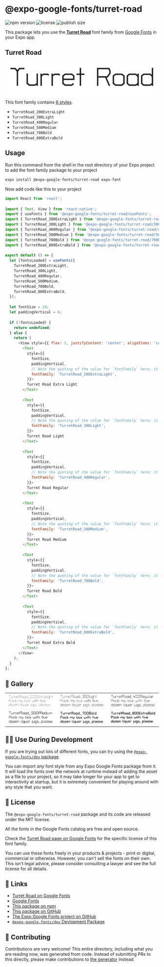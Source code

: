 # @expo-google-fonts/turret-road

![npm version](https://flat.badgen.net/npm/v/@expo-google-fonts/turret-road)
![license](https://flat.badgen.net/github/license/expo/google-fonts)
![publish size](https://flat.badgen.net/packagephobia/install/@expo-google-fonts/turret-road)

This package lets you use the [**Turret Road**](https://fonts.google.com/specimen/Turret+Road) font family from [Google Fonts](https://fonts.google.com/) in your Expo app.

## Turret Road

![Turret Road](./font-family.png)

This font family contains [6 styles](#-gallery).

- `TurretRoad_200ExtraLight`
- `TurretRoad_300Light`
- `TurretRoad_400Regular`
- `TurretRoad_500Medium`
- `TurretRoad_700Bold`
- `TurretRoad_800ExtraBold`

## Usage

Run this command from the shell in the root directory of your Expo project to add the font family package to your project
```sh
expo install @expo-google-fonts/turret-road expo-font
```

Now add code like this to your project
```js
import React from 'react';

import { Text, View } from 'react-native';
import { useFonts } from '@expo-google-fonts/turret-road/useFonts';
import { TurretRoad_200ExtraLight } from '@expo-google-fonts/turret-road/200ExtraLight';
import { TurretRoad_300Light } from '@expo-google-fonts/turret-road/300Light';
import { TurretRoad_400Regular } from '@expo-google-fonts/turret-road/400Regular';
import { TurretRoad_500Medium } from '@expo-google-fonts/turret-road/500Medium';
import { TurretRoad_700Bold } from '@expo-google-fonts/turret-road/700Bold';
import { TurretRoad_800ExtraBold } from '@expo-google-fonts/turret-road/800ExtraBold';

export default () => {
  let [fontsLoaded] = useFonts({
    TurretRoad_200ExtraLight,
    TurretRoad_300Light,
    TurretRoad_400Regular,
    TurretRoad_500Medium,
    TurretRoad_700Bold,
    TurretRoad_800ExtraBold,
  });

  let fontSize = 24;
  let paddingVertical = 6;

  if (!fontsLoaded) {
    return undefined;
  } else {
    return (
      <View style={{ flex: 1, justifyContent: 'center', alignItems: 'center' }}>
        <Text
          style={{
            fontSize,
            paddingVertical,
            // Note the quoting of the value for `fontFamily` here; it expects a string!
            fontFamily: 'TurretRoad_200ExtraLight',
          }}>
          Turret Road Extra Light
        </Text>

        <Text
          style={{
            fontSize,
            paddingVertical,
            // Note the quoting of the value for `fontFamily` here; it expects a string!
            fontFamily: 'TurretRoad_300Light',
          }}>
          Turret Road Light
        </Text>

        <Text
          style={{
            fontSize,
            paddingVertical,
            // Note the quoting of the value for `fontFamily` here; it expects a string!
            fontFamily: 'TurretRoad_400Regular',
          }}>
          Turret Road Regular
        </Text>

        <Text
          style={{
            fontSize,
            paddingVertical,
            // Note the quoting of the value for `fontFamily` here; it expects a string!
            fontFamily: 'TurretRoad_500Medium',
          }}>
          Turret Road Medium
        </Text>

        <Text
          style={{
            fontSize,
            paddingVertical,
            // Note the quoting of the value for `fontFamily` here; it expects a string!
            fontFamily: 'TurretRoad_700Bold',
          }}>
          Turret Road Bold
        </Text>

        <Text
          style={{
            fontSize,
            paddingVertical,
            // Note the quoting of the value for `fontFamily` here; it expects a string!
            fontFamily: 'TurretRoad_800ExtraBold',
          }}>
          Turret Road Extra Bold
        </Text>
      </View>
    );
  }
};

```

## 🔡 Gallery


||||
|-|-|-|
|![TurretRoad_200ExtraLight](.//200ExtraLight/TurretRoad_200ExtraLight.ttf.png)|![TurretRoad_300Light](.//300Light/TurretRoad_300Light.ttf.png)|![TurretRoad_400Regular](.//400Regular/TurretRoad_400Regular.ttf.png)||
|![TurretRoad_500Medium](.//500Medium/TurretRoad_500Medium.ttf.png)|![TurretRoad_700Bold](.//700Bold/TurretRoad_700Bold.ttf.png)|![TurretRoad_800ExtraBold](.//800ExtraBold/TurretRoad_800ExtraBold.ttf.png)||


## 👩‍💻 Use During Development

If you are trying out lots of different fonts, you can try using the [`@expo-google-fonts/dev` package](https://github.com/freeboub/google-fonts/tree/master/font-packages/dev#readme).

You can import *any* font style from any Expo Google Fonts package from it. It will load the fonts
over the network at runtime instead of adding the asset as a file to your project, so it may take longer
for your app to get to interactivity at startup, but it is extremely convenient
for playing around with any style that you want.

## 📖 License

The `@expo-google-fonts/turret-road` package and its code are released under the MIT license.

All the fonts in the Google Fonts catalog are free and open source.

Check the [Turret Road page on Google Fonts](https://fonts.google.com/specimen/Turret+Road) for the specific license of this font family.

You can use these fonts freely in your products & projects - print or digital, commercial or otherwise. However, you can't sell the fonts on their own. This isn't legal advice, please consider consulting a lawyer and see the full license for all details.

## 🔗 Links

- [Turret Road on Google Fonts](https://fonts.google.com/specimen/Turret+Road)
- [Google Fonts](https://fonts.google.com/)
- [This package on npm](https://www.npmjs.com/package/@expo-google-fonts/turret-road)
- [This package on GitHub](https://github.com/freeboub/google-fonts/tree/master/font-packages/turret-road)
- [The Expo Google Fonts project on GitHub](https://github.com/freeboub/google-fonts)
- [`@expo-google-fonts/dev` Devlopment Package](https://github.com/freeboub/google-fonts/tree/master/font-packages/dev)

## 🤝 Contributing

Contributions are very welcome! This entire directory, including what you are reading now, was generated from code. Instead of submitting PRs to this directly, please make contributions to [the generator](https://github.com/freeboub/google-fonts/tree/master/packages/generator) instead.
